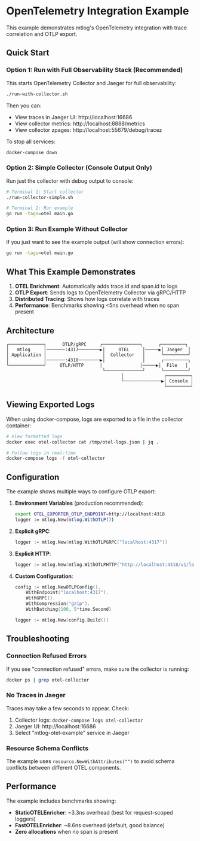 # OpenTelemetry Integration Example

This example demonstrates mtlog's OpenTelemetry integration with trace correlation and OTLP export.

## Quick Start

### Option 1: Run with Full Observability Stack (Recommended)

This starts OpenTelemetry Collector and Jaeger for full observability:

```bash
./run-with-collector.sh
```

Then you can:
- View traces in Jaeger UI: http://localhost:16686
- View collector metrics: http://localhost:8888/metrics
- View collector zpages: http://localhost:55679/debug/tracez

To stop all services:
```bash
docker-compose down
```

### Option 2: Simple Collector (Console Output Only)

Run just the collector with debug output to console:

```bash
# Terminal 1: Start collector
./run-collector-simple.sh

# Terminal 2: Run example
go run -tags=otel main.go
```

### Option 3: Run Example Without Collector

If you just want to see the example output (will show connection errors):

```bash
go run -tags=otel main.go
```

## What This Example Demonstrates

1. **OTEL Enrichment**: Automatically adds trace.id and span.id to logs
2. **OTLP Export**: Sends logs to OpenTelemetry Collector via gRPC/HTTP
3. **Distributed Tracing**: Shows how logs correlate with traces
4. **Performance**: Benchmarks showing <5ns overhead when no span present

## Architecture

```
┌─────────────┐      OTLP/gRPC     ┌──────────────┐      ┌─────────┐
│   mtlog     │───────:4317────────▶│     OTEL     │─────▶│ Jaeger  │
│ Application │                     │  Collector   │      └─────────┘
│             │───────:4318────────▶│              │      ┌─────────┐
└─────────────┘     OTLP/HTTP      │              │─────▶│  File   │
                                    └──────────────┘      └─────────┘
                                           │               ┌─────────┐
                                           └──────────────▶│ Console │
                                                           └─────────┘
```

## Viewing Exported Logs

When using docker-compose, logs are exported to a file in the collector container:

```bash
# View formatted logs
docker exec otel-collector cat /tmp/otel-logs.json | jq .

# Follow logs in real-time
docker-compose logs -f otel-collector
```

## Configuration

The example shows multiple ways to configure OTLP export:

1. **Environment Variables** (production recommended):
   ```bash
   export OTEL_EXPORTER_OTLP_ENDPOINT=http://localhost:4318
   logger := mtlog.New(mtlog.WithOTLP())
   ```

2. **Explicit gRPC**:
   ```go
   logger := mtlog.New(mtlog.WithOTLPGRPC("localhost:4317"))
   ```

3. **Explicit HTTP**:
   ```go
   logger := mtlog.New(mtlog.WithOTLPHTTP("http://localhost:4318/v1/logs"))
   ```

4. **Custom Configuration**:
   ```go
   config := mtlog.NewOTLPConfig().
       WithEndpoint("localhost:4317").
       WithGRPC().
       WithCompression("gzip").
       WithBatching(100, 5*time.Second)
   
   logger := mtlog.New(config.Build())
   ```

## Troubleshooting

### Connection Refused Errors
If you see "connection refused" errors, make sure the collector is running:
```bash
docker ps | grep otel-collector
```

### No Traces in Jaeger
Traces may take a few seconds to appear. Check:
1. Collector logs: `docker-compose logs otel-collector`
2. Jaeger UI: http://localhost:16686
3. Select "mtlog-otel-example" service in Jaeger

### Resource Schema Conflicts
The example uses `resource.NewWithAttributes("")` to avoid schema conflicts between different OTEL components.

## Performance

The example includes benchmarks showing:
- **StaticOTELEnricher**: ~3.3ns overhead (best for request-scoped loggers)
- **FastOTELEnricher**: ~8.6ns overhead (default, good balance)
- **Zero allocations** when no span is present